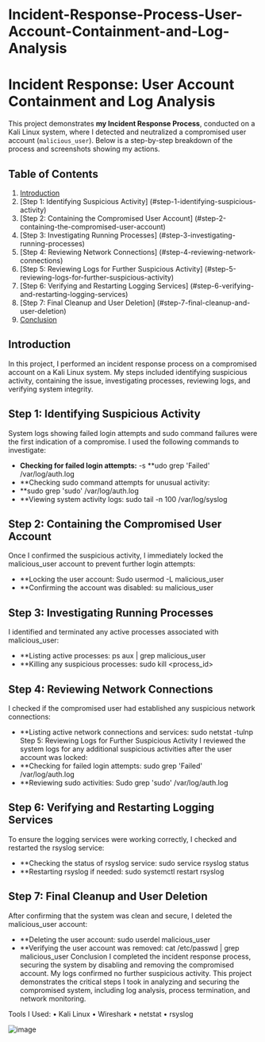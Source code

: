 # Incident-Response-Process-User-Account-Containment-and-Log-Analysis

# Incident Response: User Account Containment and Log Analysis

This project demonstrates **my Incident Response Process**, conducted on a Kali Linux system, where I detected and neutralized a compromised user account (`malicious_user`). Below is a step-by-step breakdown of the process and screenshots showing my actions.

## Table of Contents
1. [Introduction](#introduction)
2. [Step 1: Identifying Suspicious Activity] (#step-1-identifying-suspicious-activity)
3. [Step 2: Containing the Compromised User Account] (#step-2-containing-the-compromised-user-account)
4. [Step 3: Investigating Running Processes] (#step-3-investigating-running-processes)
5. [Step 4: Reviewing Network Connections] (#step-4-reviewing-network-connections)
6. [Step 5: Reviewing Logs for Further Suspicious Activity] (#step-5-reviewing-logs-for-further-suspicious-activity)
7. [Step 6: Verifying and Restarting Logging Services] (#step-6-verifying-and-restarting-logging-services)
8. [Step 7: Final Cleanup and User Deletion] (#step-7-final-cleanup-and-user-deletion)
9. [Conclusion](#conclusion)
## Introduction
In this project, I performed an incident response process on a compromised account on a Kali Linux system. My steps included identifying suspicious activity, containing the issue, investigating processes, reviewing logs, and verifying system integrity.

## Step 1: Identifying Suspicious Activity
System logs showing failed login attempts and sudo command failures were the first indication of a compromise. I used the following commands to investigate:
- **Checking for failed login attempts:**
-s **udo grep 'Failed' /var/log/auth.log
-	**Checking sudo command attempts for unusual activity:
- **sudo grep 'sudo' /var/log/auth.log
-	**Viewing system activity logs:
sudo tail -n 100 /var/log/syslog
## Step 2: Containing the Compromised User Account
Once I confirmed the suspicious activity, I immediately locked the malicious_user account to prevent further login attempts:
-	**Locking the user account:
Sudo usermod -L malicious_user
-	**Confirming the account was disabled:
su malicious_user
## Step 3: Investigating Running Processes
I identified and terminated any active processes associated with malicious_user:
-	**Listing active processes:
ps aux | grep malicious_user
-	**Killing any suspicious processes:
sudo kill <process_id>
## Step 4: Reviewing Network Connections
I checked if the compromised user had established any suspicious network connections:
-	**Listing active network connections and services:
sudo netstat -tulnp
Step 5: Reviewing Logs for Further Suspicious Activity
I reviewed the system logs for any additional suspicious activities after the user account was locked:
-	**Checking for failed login attempts:
sudo grep 'Failed' /var/log/auth.log
-	**Reviewing sudo activities:
Sudo grep 'sudo' /var/log/auth.log
## Step 6: Verifying and Restarting Logging Services
To ensure the logging services were working correctly, I checked and restarted the rsyslog service:
-	**Checking the status of rsyslog service:
sudo service rsyslog status
-	**Restarting rsyslog if needed:
sudo systemctl restart rsyslog
## Step 7: Final Cleanup and User Deletion
After confirming that the system was clean and secure, I deleted the malicious_user account:
-	**Deleting the user account:
sudo userdel malicious_user
-	**Verifying the user account was removed:
cat /etc/passwd | grep malicious_user
Conclusion
I completed the incident response process, securing the system by disabling and removing the compromised account. My logs confirmed no further suspicious activity. This project demonstrates the critical steps I took in analyzing and securing the compromised system, including log analysis, process termination, and network monitoring.
 
Tools I Used:
•	Kali Linux
•	Wireshark
•	netstat
•	rsyslog

![image](https://github.com/user-attachments/assets/41669b64-0e39-4c24-8109-bedcf5911826)
